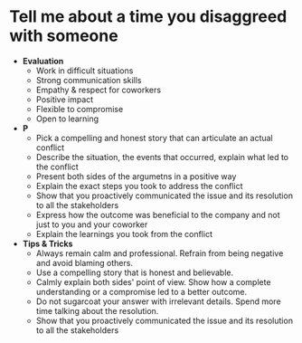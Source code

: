 # Tell me about a time you disaggreed with someone
- **Evaluation**
	- Work in difficult situations
	- Strong communication skills
	- Empathy & respect for coworkers
	- Positive impact
	- Flexible to compromise
	- Open to learning
- **P**
	- Pick a compelling and honest story that can articulate an actual conflict
	- Describe the situation, the events that occurred, explain what led to the conflict
	- Present both sides of the argumetns in a positive way
	- Explain the exact steps you took to address the conflict
	- Show that you proactively communicated the issue and its resolution to all the stakeholders
	- Express how the outcome was beneficial to the company and not just to you and your coworker
	- Explain the learnings you took from the conflict
- **Tips & Tricks**
	- Always remain calm and professional. Refrain from being negative and avoid blaming others.
	- Use a compelling story that is honest and believable.
	- Calmly explain both sides' point of view. Show how a complete understanding or a compromise led to a better outcome.
	- Do not sugarcoat your answer with irrelevant details. Spend more time talking about the resolution.
	- Show that you proactively communicated the issue and its resolution to all the stakeholders



<!--stackedit_data:
eyJoaXN0b3J5IjpbLTE3MTIxMDMzOTAsLTgxMDc4OTYzMF19
-->